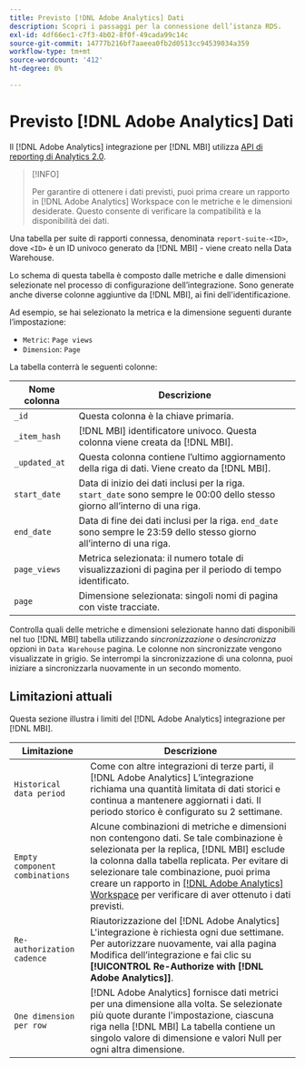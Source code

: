 ```yaml
---
title: Previsto [!DNL Adobe Analytics] Dati
description: Scopri i passaggi per la connessione dell’istanza RDS.
exl-id: 4df66ec1-c7f3-4b02-8f0f-49cada99c14c
source-git-commit: 14777b216bf7aaeea0fb2d0513cc94539034a359
workflow-type: tm+mt
source-wordcount: '412'
ht-degree: 0%

---
```


# Previsto [!DNL Adobe Analytics] Dati

Il [!DNL Adobe Analytics] integrazione per [!DNL MBI] utilizza [API di reporting di Analytics 2.0](https://developer.adobe.com/analytics-apis/docs/2.0/#!AdobeDocs/analytics-2.0-apis/master/README.md).

>[!INFO]
>
>Per garantire di ottenere i dati previsti, puoi prima creare un rapporto in [!DNL Adobe Analytics] Workspace con le metriche e le dimensioni desiderate. Questo consente di verificare la compatibilità e la disponibilità dei dati.

Una tabella per suite di rapporti connessa, denominata `report-suite-<ID>`, dove `<ID>` è un ID univoco generato da [!DNL MBI] - viene creato nella Data Warehouse.

Lo schema di questa tabella è composto dalle metriche e dalle dimensioni selezionate nel processo di configurazione dell’integrazione. Sono generate anche diverse colonne aggiuntive da [!DNL MBI], ai fini dell&#39;identificazione.

Ad esempio, se hai selezionato la metrica e la dimensione seguenti durante l’impostazione:
- `Metric`: `Page views`
- `Dimension`: `Page`

La tabella conterrà le seguenti colonne:

| Nome colonna | Descrizione |
| --- | --- |
| `_id` | Questa colonna è la chiave primaria. |
| `_item_hash` | [!DNL MBI] identificatore univoco. Questa colonna viene creata da [!DNL MBI]. |
| `_updated_at` | Questa colonna contiene l’ultimo aggiornamento della riga di dati. Viene creato da [!DNL MBI]. |
| `start_date` | Data di inizio dei dati inclusi per la riga. `start_date` sono sempre le 00:00 dello stesso giorno all’interno di una riga. |
| `end_date` | Data di fine dei dati inclusi per la riga. `end_date` sono sempre le 23:59 dello stesso giorno all’interno di una riga. |
| `page_views` | Metrica selezionata: il numero totale di visualizzazioni di pagina per il periodo di tempo identificato. |
| `page` | Dimensione selezionata: singoli nomi di pagina con viste tracciate. |

Controlla quali delle metriche e dimensioni selezionate hanno dati disponibili nel tuo [!DNL MBI] tabella utilizzando *sincronizzazione* o *desincronizza* opzioni in `Data Warehouse` pagina. Le colonne non sincronizzate vengono visualizzate in grigio. Se interrompi la sincronizzazione di una colonna, puoi iniziare a sincronizzarla nuovamente in un secondo momento.

## Limitazioni attuali

Questa sezione illustra i limiti del [!DNL Adobe Analytics] integrazione per [!DNL MBI].

| Limitazione | Descrizione |
| --- | --- |
| `Historical data period` | Come con altre integrazioni di terze parti, il [!DNL Adobe Analytics] L’integrazione richiama una quantità limitata di dati storici e continua a mantenere aggiornati i dati. Il periodo storico è configurato su 2 settimane. |
| `Empty component combinations` | Alcune combinazioni di metriche e dimensioni non contengono dati. Se tale combinazione è selezionata per la replica, [!DNL MBI] esclude la colonna dalla tabella replicata. Per evitare di selezionare tale combinazione, puoi prima creare un rapporto in [[!DNL Adobe Analytics] Workspace](https://experienceleague.adobe.com/docs/analytics/analyze/analysis-workspace/home.html?lang=en) per verificare di aver ottenuto i dati previsti. |
| `Re-authorization cadence` | Riautorizzazione del [!DNL Adobe Analytics] L&#39;integrazione è richiesta ogni due settimane. Per autorizzare nuovamente, vai alla pagina Modifica dell’integrazione e fai clic su **[!UICONTROL Re-Authorize with [!DNL Adobe Analytics]]**. |
| `One dimension per row` | [!DNL Adobe Analytics] fornisce dati metrici per una dimensione alla volta. Se selezionate più quote durante l&#39;impostazione, ciascuna riga nella [!DNL MBI] La tabella contiene un singolo valore di dimensione e valori Null per ogni altra dimensione. |
